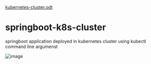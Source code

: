 [kubernetes-cluster.odt](https://github.com/sindhujaalladi/springboot-k8s-cluster/files/10473152/kubernetes-cluster.odt)
# springboot-k8s-cluster



springboot application deployed in kubernetes cluster using kubectl command line argumenst

![image](https://user-images.githubusercontent.com/115841974/213888361-01f77f86-e7f4-47f1-9d5c-0e6bb5404b31.png)

